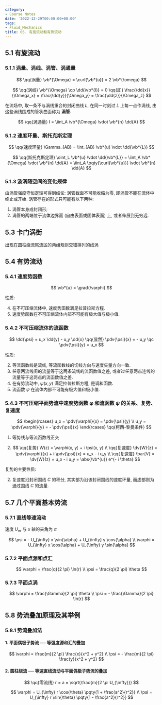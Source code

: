 ```yaml
---
category:
- Course Notes
date: '2022-12-29T00:00:00+08:00'
tags:
- Fluid_Mechanics
title: 05. 有旋流动和有势流动
---
```


## 5.1 有旋流动

### 5.1.1 涡量、涡线、涡管、涡通量

$$
\qq{涡量} \vb*{\Omega} = \curl{\vb*{u}} = 2 \vb*{\omega}
$$

$$
\qq{涡线}
\vb*{\Omega} \cp \dd{\vb*{l}} = 0
\qq{即}
\frac{\dd{x}}{\Omega_x} = \frac{\dd{y}}{\Omega_y} = \frac{\dd{z}}{\Omega_z}
$$

在流场中, 取一条不与涡线重合的封闭曲线 $L$, 在同一时刻过 $L$ 上每一点作涡线, 由这些涡线围成的管状曲面称为 **涡管**.

$$
\qq{涡通量} I = \iint_A \vb*{\Omega} \vdot \vb*{n} \dd{A}
$$

### 5.1.2 速度环量、斯托克斯定理

$$
\qq{速度环量} \Gamma_{AB} = \int_{AB} \vb*{u} \vdot \dd{\vb*{L}}
$$

$$
\qq{斯托克斯定理}
\oint_L \vb*{u} \vdot \dd{\vb*{L}}
= \iint_A \vb*{\Omega} \vdot \vb*{n} \dd{A}
= \iint_A \pqty{\curl{\vb*{u}}} \vdot \vb*{n} \dd{A}
$$

### 5.1.3 漩涡随空间的变化规律

由涡管强度守恒定理可得到结论: 涡管截面不可能收缩为零, 即涡管不能在流体中终止或开始. 涡管存在的形式只可能有以下两种:

1. 涡管本身成封闭形;
2. 涡管的两端位于流体边界面 (自由表面或固体表面) 上, 或者伸展到无穷远.

## 5.3 卡门涡街

出现在圆柱绕流尾流区的两组规则交错排列的线涡

## 5.4 有势流动

### 5.4.1 速度势函数

$$
\vb*{u} = \grad{\varphi}
$$

性质:

4. 在不可压缩流体中, 速度势函数满足拉普拉斯方程.
5. 速度势函数在不可压缩流体内部不可能有极大值与极小值.

### 5.4.2 不可压缩流体的流函数

$$
\dd{\psi} = u_x \dd{y} - u_y \dd{x}
\qq{显然}
\pdv{\psi}{x} = - u_y \qc \pdv{\psi}{y} = u_x
$$

性质:

2. 等流函数线是流线, 等流函数线的切线方向与速度矢量方向一致.
3. 任意两流线间的流量等于这两条流线的流函数值之差, 或者过任意两点连线的流量等于这两点的流函数值之差.
4. 在有势流动中, $\psi(x, y)$ 满足拉普拉斯方程, 是调和函数.
5. 流函数 $\psi$ 在流体内部不可能有极大值和极小值.

### 5.4.3 不可压缩平面势流中速度势函数 $\varphi$ 和流函数 $\psi$ 的关系、复势、复速度

$$
\begin{rcases}
  u_x = \pdv{\varphi}{x} = \pdv{\psi}{y} \\
  u_y = \pdv{\varphi}{y} = - \pdv{\psi}{x}
\end{rcases}
\qq{柯西-黎曼条件}
$$

1. 等势线与等流函数线正交

2. $$
   \qq{复势} W(z) = \varphi(x, y) + i \psi(x, y) \\
   \qq{复速度} \dv{W}{z} = \pdv{\varphi}{x} + i \pdv{\psi}{x} = u_x - i u_y \\
   \qq{复速度} \bar{V} = \dv{W}{z} = u_x - i u_y = \abs{\vb*{u}} e^{- i \theta}
   $$

复势的主要性质:

2. 复速度沿封闭围线 $C$ 的积分, 其实部为沿该封闭围线的速度环量, 而虚部则为通过围线 $C$ 的流量.

## 5.7 几个平面基本势流

### 5.7.1 直线等速流动

速度 $U_{\infty}$ 与 $x$ 轴的夹角为 $\alpha$

$$
\psi = - U_{\infty} x \sin{\alpha} + U_{\infty} y \cos{\alpha} \\
\varphi = U_{\infty} x \cos{\alpha} + U_{\infty} y \sin{\alpha}
$$

### 5.7.2 平面点源和点汇

$$
\varphi = \frac{q}{2 \pi} \ln{r} \\
\psi = \frac{q}{2 \pi} \theta
$$

### 5.7.3 平面点涡

$$
\varphi = \frac{\Gamma}{2 \pi} \theta \\
\psi = - \frac{\Gamma}{2 \pi} \ln{r}
$$

## 5.8 势流叠加原理及其举例

### 5.8.1 势流叠加法

#### 1. 平面偶极子势流 --- 等强度源和汇的叠加

$$
\varphi = \frac{m}{2 \pi} \frac{x}{x^2 + y^2} \\
\psi = - \frac{m}{2 \pi} \frac{y}{x^2 + y^2}
$$

#### 2. 圆柱绕流 --- 等速直线流动与平面偶极子势流的叠加

$$
\qq{零流线} r = a = \sqrt{\frac{m}{2 \pi U_{\infty}}}
$$

$$
\varphi = U_{\infty} r \cos{\theta} \pqty{1 + \frac{a^2}{r^2}} \\
\psi = U_{\infty} r \sin{\theta} \pqty{1 - \frac{a^2}{r^2}}
$$
